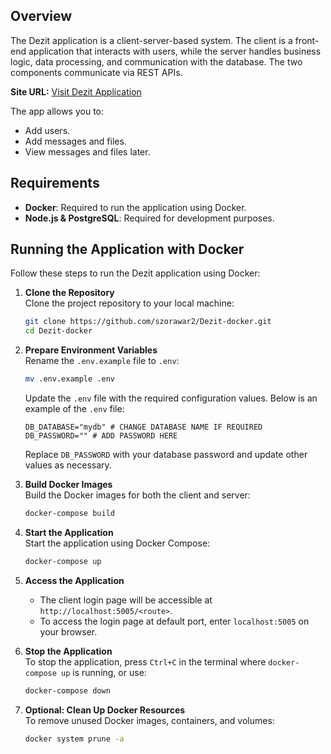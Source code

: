 ## Overview

The Dezit application is a client-server-based system. The client is a front-end application that interacts with users, while the server handles business logic, data processing, and communication with the database. The two components communicate via REST APIs.

**Site URL:** [Visit Dezit Application](https://dezit.site)

The app allows you to:

- Add users.
- Add messages and files.
- View messages and files later.

## Requirements

- **Docker**: Required to run the application using Docker.
- **Node.js & PostgreSQL**: Required for development purposes.

## Running the Application with Docker

Follow these steps to run the Dezit application using Docker:

1. **Clone the Repository**  
   Clone the project repository to your local machine:

   ```bash
   git clone https://github.com/szorawar2/Dezit-docker.git
   cd Dezit-docker
   ```

2. **Prepare Environment Variables**  
   Rename the `.env.example` file to `.env`:

   ```bash
   mv .env.example .env
   ```

   Update the `.env` file with the required configuration values. Below is an example of the `.env` file:

   ```properties
   DB_DATABASE="mydb" # CHANGE DATABASE NAME IF REQUIRED
   DB_PASSWORD="" # ADD PASSWORD HERE
   ```

   Replace `DB_PASSWORD` with your database password and update other values as necessary.

3. **Build Docker Images**  
   Build the Docker images for both the client and server:

   ```bash
   docker-compose build
   ```

4. **Start the Application**  
   Start the application using Docker Compose:

   ```bash
   docker-compose up
   ```

5. **Access the Application**

   - The client login page will be accessible at `http://localhost:5005/<route>`.
   - To access the login page at default port, enter `localhost:5005` on your browser.

6. **Stop the Application**  
   To stop the application, press `Ctrl+C` in the terminal where `docker-compose up` is running, or use:

   ```bash
   docker-compose down
   ```

7. **Optional: Clean Up Docker Resources**  
   To remove unused Docker images, containers, and volumes:
   ```bash
   docker system prune -a
   ```
